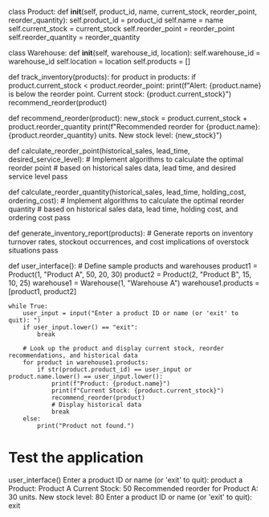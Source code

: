 class Product:
    def __init__(self, product_id, name, current_stock, reorder_point, reorder_quantity):
        self.product_id = product_id
        self.name = name
        self.current_stock = current_stock
        self.reorder_point = reorder_point
        self.reorder_quantity = reorder_quantity

class Warehouse:
    def __init__(self, warehouse_id, location):
        self.warehouse_id = warehouse_id
        self.location = location
        self.products = []

def track_inventory(products):
    for product in products:
        if product.current_stock < product.reorder_point:
            print(f"Alert: {product.name} is below the reorder point. Current stock: {product.current_stock}")
            recommend_reorder(product)

def recommend_reorder(product):
    new_stock = product.current_stock + product.reorder_quantity
    print(f"Recommended reorder for {product.name}: {product.reorder_quantity} units. New stock level: {new_stock}")

def calculate_reorder_point(historical_sales, lead_time, desired_service_level):
    # Implement algorithms to calculate the optimal reorder point
    # based on historical sales data, lead time, and desired service level
    pass

def calculate_reorder_quantity(historical_sales, lead_time, holding_cost, ordering_cost):
    # Implement algorithms to calculate the optimal reorder quantity
    # based on historical sales data, lead time, holding cost, and ordering cost
    pass

def generate_inventory_report(products):
    # Generate reports on inventory turnover rates, stockout occurrences, and cost implications of overstock situations
    pass

def user_interface():
    # Define sample products and warehouses
    product1 = Product(1, "Product A", 50, 20, 30)
    product2 = Product(2, "Product B", 15, 10, 25)
    warehouse1 = Warehouse(1, "Warehouse A")
    warehouse1.products = [product1, product2]

    while True:
        user_input = input("Enter a product ID or name (or 'exit' to quit): ")
        if user_input.lower() == "exit":
            break

        # Look up the product and display current stock, reorder recommendations, and historical data
        for product in warehouse1.products:
            if str(product.product_id) == user_input or product.name.lower() == user_input.lower():
                print(f"Product: {product.name}")
                print(f"Current Stock: {product.current_stock}")
                recommend_reorder(product)
                # Display historical data
                break
        else:
            print("Product not found.")

# Test the application
user_interface()
Enter a product ID or name (or 'exit' to quit): product a
Product: Product A
Current Stock: 50
Recommended reorder for Product A: 30 units. New stock level: 80
Enter a product ID or name (or 'exit' to quit): exit
